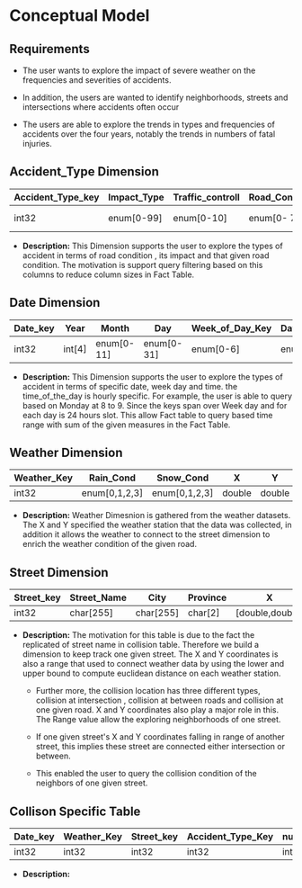 # Conceptual Model

## Requirements

- The user wants to explore the impact of severe weather on the frequencies and severities of accidents.

- In addition, the users are wanted to identify neighborhoods, streets and intersections where accidents often occur

- The users are able to explore the trends in types and frequencies of accidents over  the  four  years,  notably  the  trends  in  numbers of fatal injuries.

## Accident_Type Dimension

| __Accident_Type_key__ | Impact_Type | Traffic_controll | Road_Condition | is_fatal |
| --------------------- | ----------- | ---------------- | -------------- | -------- |
| int32                 | enum[0-99]  | enum[0-10]       | enum[0- 7]     | eum[0-1] |

- **Description:** This Dimension supports the user to explore the types of accident in terms of road condition , its impact and that given road condition. The motivation is support query filtering based on this columns to reduce column sizes in Fact Table.

## Date Dimension

| __Date_key__ | Year   | Month      | Day        | Week_of_Day_Key | Day_of_the_week | Time_of_the_day | Special_day  |
| ------------ | ------ | ---------- | ---------- | --------------- | --------------- | --------------- | ------------ |
| int32        | int[4] | enum[0-11] | enum[0-31] | enum[0-6]       | enum[0 to 6]    | enum[0 to 24]   | varchar(255) |

- **Description:** This Dimension supports the user to explore the types of accident in terms of specific date, week day and time. the time_of_the_day is hourly specific. For example, the user is able to query based on Monday at 8 to 9. Since the keys span over Week day and for each day is 24 hours slot. This allow Fact table to query based time range with sum of the given measures in the Fact Table.

## Weather Dimension

| __Weather_Key__ | Rain_Cond     | Snow_Cond     | X      | Y      | City      | Province |
| --------------- | ------------- | ------------- | ------ | ------ | --------- | -------- |
| int32           | enum[0,1,2,3] | enum[0,1,2,3] | double | double | char[255] | char[2]  |

- **Description:** Weather Dimesnion is gathered from the weather datasets. The X and Y specified the weather station that the data was collected, in addition it allows the weather to connect to the street dimension to enrich the weather condition of the given road.

## Street Dimension

| __Street_key__ | Street_Name | City      | Province | X               | Y               |
| -------------- | ----------- | --------- | -------- | --------------- | --------------- |
| int32          | char[255]   | char[255] | char[2]  | [double,double] | [double,double] |

- **Description:** The motivation for this table is due to the fact the replicated of street name in collision table. Therefore we build a dimension to keep track  one given street. The X and Y coordinates is also a range that used to connect weather data by using the lower and upper bound to compute euclidean distance on each weather station.

  - Further more, the collision location has three different types, collision at intersection , collision at between roads and collision at one given road. X and Y coordinates also play a major role in this. The Range value allow the exploring neighborhoods of one street.

  - If one given street's X and Y coordinates falling in range of another street, this implies these street are connected either intersection or between.

  - This enabled the user to query the collision condition of the neighbors of one given street.

## Collison Specific Table

| __Date_key__ | __Weather_Key__ | __Street_key__ | __Accident_Type_Key__ | nums_fatal_acc | nums_non_fatal_injury | nums_of_accident | nums_of_intersect_accident | nums_of_btwn_accident | total_of_accident |
| ------------ | --------------- | -------------- | --------------------- | -------------- | --------------------- | ---------------- | -------------------------- | --------------------- | ----------------- |
| int32        | int32           | int32          | int32                 | int32          | int32                 | int32            | int32                      | int32                 | int32             |

- **Description:**